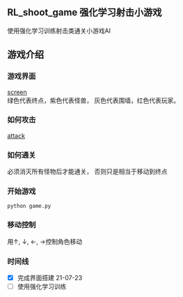 RL_shoot_game 强化学习射击小游戏
--

使用强化学习训练射击类通关小游戏AI  

## 游戏介绍   

### 游戏界面  
[screen](./screen.png)  
绿色代表终点，紫色代表怪兽， 灰色代表围墙，红色代表玩家。  

### 如何攻击  
[attack](./attack.png)  

### 如何通关  
必须消灭所有怪物后才能通关， 否则只是相当于移动到终点


### 开始游戏  
```
python game.py  
```

### 移动控制
用↑, ↓, ←, →控制角色移动  


###  时间线
- [x] 完成界面搭建 21-07-23   
- [ ] 使用强化学习训练
